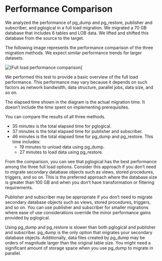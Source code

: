 # Performance Comparison<a name="chap-manageddatabases.postgresql-rds-postgresql-performance-comparison"></a>

We analyzed the performance of pg\_dump and pg\_restore, publisher and subscriber, and pglogical in a full load migration\. We migrated a 70 GB database that includes 6 tables and LOB data\. We lifted and shifted this database from the source to the target\.

The following image represents the performance comparison of the three migration methods\. We expect similar performance trends for larger datasets\.

![\[Full load performance comparison\]](http://docs.aws.amazon.com/dms/latest/sbs/images/postgresql-rds-postgresql-performance.png)

We performed this test to provide a basic overview of the full load performance\. This performance may vary because it depends on such factors as network bandwidth, data structure, parallel jobs, data size, and so on\.

The elapsed time shown in the diagram is the actual migration time\. It doesn’t include the time spent on implementing prerequisites\.

You can compare the results of all three methods\.
+ 35 minutes is the total elapsed time for pglogical\.
+ 37 minutes is the total elapsed time for publisher and subscriber\.
+ 46 minutes is the total elapsed time for pg\_dump and pg\_restore\. This time includes:
  + 19 minutes to unload data using pg\_dump\.
  + 27 minutes to load data using pg\_restore\.

From the comparison, you can see that pglogical has the best performance among the three full load options\. Consider this approach if you don’t need to migrate secondary database objects such as views, stored procedures, triggers, and so on\. This is the preferred approach where the database size is greater than 100 GB and when you don’t have transformation or filtering requirements\.

Publisher and subscriber may be appropriate if you don’t need to migrate secondary database objects such as views, stored procedures, triggers, and so on\. You can use publisher and subscriber for smaller migrations where ease of use considerations override the minor performance gains provided by pglogical\.

Using pg\_dump and pg\_restore is slower than both pglogical and publisher and subscriber\. pg\_dump is the only option that migrates your secondary database objects\. Additionally, data files created by pg\_dump may be orders of magnitude larger than the original table size\. You might need a significant amount of storage space when you use pg\_dump to migrate in parallel\.